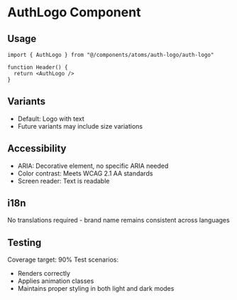 
# AuthLogo Component

## Usage
```tsx
import { AuthLogo } from "@/components/atoms/auth-logo/auth-logo"

function Header() {
  return <AuthLogo />
}
```

## Variants
- Default: Logo with text
- Future variants may include size variations

## Accessibility
- ARIA: Decorative element, no specific ARIA needed
- Color contrast: Meets WCAG 2.1 AA standards
- Screen reader: Text is readable

## i18n
No translations required - brand name remains consistent across languages

## Testing
Coverage target: 90%
Test scenarios:
- Renders correctly
- Applies animation classes
- Maintains proper styling in both light and dark modes
